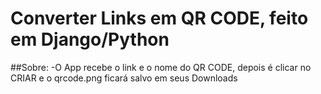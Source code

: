 ﻿# Converter Links em QR CODE, feito em Django/Python
 
 ##Sobre:
  -O App recebe o link e o nome do QR CODE, depois é clicar no CRIAR e o qrcode.png ficará salvo em seus Downloads 
